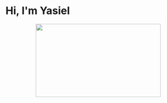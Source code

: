 <h1>Hi, I'm <b>Yasiel<b></h1>

<p align="center"><img width="340" height="200" src="https://www.vecteezy.com/vector-art/2378679-red-and-gold-liquid-long-banner-background"></p>


<!--
**yasieldev/yasieldev** is a ✨ _special_ ✨ repository because its `README.md` (this file) appears on your GitHub profile.

Here are some ideas to get you started:

- 🔭 I’m currently working on ...
- 🌱 I’m currently learning ...
- 👯 I’m looking to collaborate on ...
- 🤔 I’m looking for help with ...
- 💬 Ask me about ...
- 📫 How to reach me: ...
- 😄 Pronouns: ...
- ⚡ Fun fact: ...
-->
